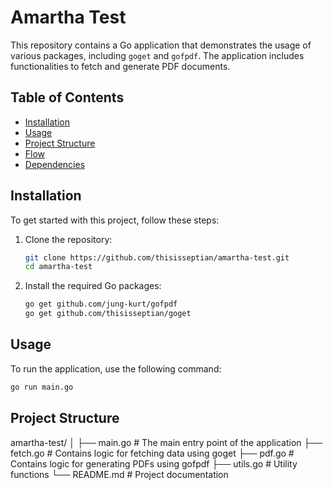 # Amartha Test

This repository contains a Go application that demonstrates the usage of various packages, including `goget` and `gofpdf`. The application includes functionalities to fetch and generate PDF documents.

## Table of Contents
- [Installation](#installation)
- [Usage](#usage)
- [Project Structure](#project-structure)
- [Flow](#flow)
- [Dependencies](#dependencies)

## Installation

To get started with this project, follow these steps:

1. Clone the repository:
    ```sh
    git clone https://github.com/thisisseptian/amartha-test.git
    cd amartha-test
    ```

2. Install the required Go packages:
    ```sh
    go get github.com/jung-kurt/gofpdf
    go get github.com/thisisseptian/goget
    ```

## Usage

To run the application, use the following command:
```sh
go run main.go
```

## Project Structure

amartha-test/
│
├── main.go        # The main entry point of the application
├── fetch.go       # Contains logic for fetching data using goget
├── pdf.go         # Contains logic for generating PDFs using gofpdf
├── utils.go       # Utility functions
└── README.md      # Project documentation